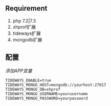 ## Requirement
1. php 7.2|7.3
2. xhprof扩展
3. tideways扩展
4. mongodb扩展

## 配置

*添加APP变量*
```
TIDEWAYS_ENABLE=true
TIDEWAYS_MONGO_HOST=mongodb://yourhost:27017
TIDEWAYS_MONGO_DB=xhprof
TIDEWAYS_MONGO_USERNAME=yourusername
TIDEWAYS_MONGO_PASSWORD=yourpassword
```